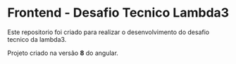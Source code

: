 # Frontend - Desafio Tecnico Lambda3

Este repositorio foi criado para realizar o desenvolvimento do desafio tecnico da lambda3.

Projeto criado na versão **8** do angular.
